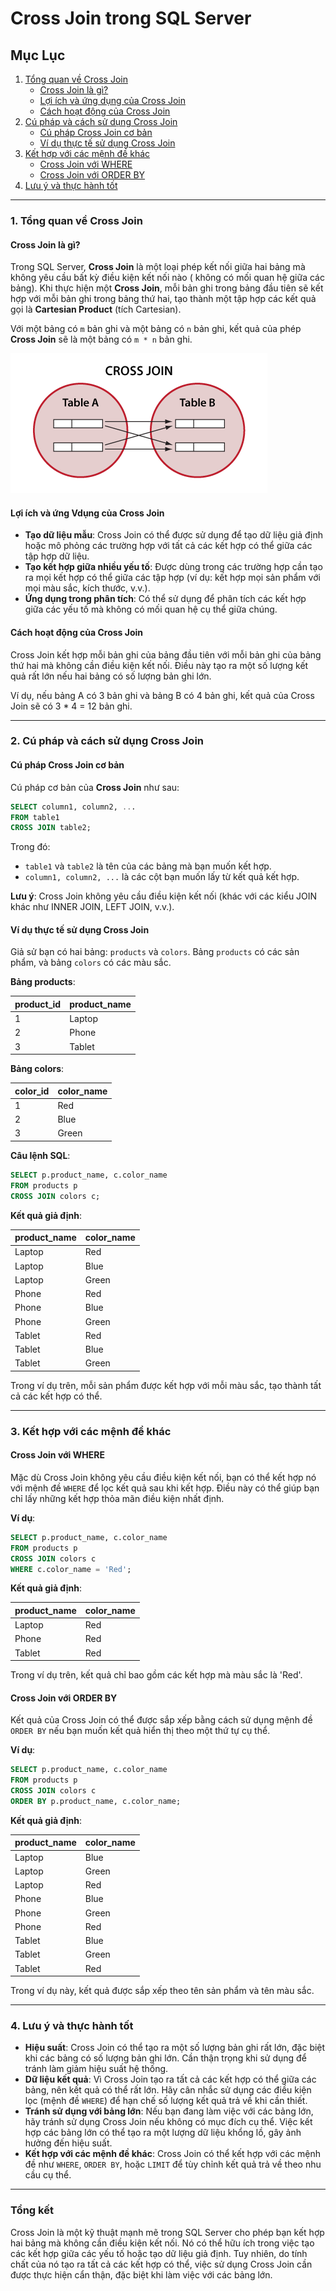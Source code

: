 # Cross Join trong SQL Server

## Mục Lục

1. [Tổng quan về Cross Join](#1-tổng-quan-về-cross-join)
    - [Cross Join là gì?](#cross-join-là-gì)
    - [Lợi ích và ứng dụng của Cross Join](#lợi-ích-và-ứng-dụng-của-cross-join)
    - [Cách hoạt động của Cross Join](#cách-hoạt-động-của-cross-join)
2. [Cú pháp và cách sử dụng Cross Join](#2-cú-pháp-và-cách-sử-dụng-cross-join)
    - [Cú pháp Cross Join cơ bản](#cú-pháp-cross-join-cơ-bản)
    - [Ví dụ thực tế sử dụng Cross Join](#ví-dụ-thực-tế-sử-dụng-cross-join)
3. [Kết hợp với các mệnh đề khác](#3-kết-hợp-với-các-mệnh-đề-khác)
    - [Cross Join với WHERE](#cross-join-với-where)
    - [Cross Join với ORDER BY](#cross-join-với-order-by)
4. [Lưu ý và thực hành tốt](#4-lưu-ý-và-thực-hành-tốt)

---

### 1. Tổng quan về Cross Join

#### Cross Join là gì?

Trong SQL Server, **Cross Join** là một loại phép kết nối giữa hai bảng mà không yêu cầu bất kỳ điều kiện kết nối nào (
không có mối quan hệ giữa các bảng). Khi thực hiện một **Cross Join**, mỗi bản ghi trong bảng đầu tiên sẽ kết hợp với
mỗi bản ghi trong bảng thứ hai, tạo thành một tập hợp các kết quả gọi là **Cartesian Product** (tích Cartesian).

Với một bảng có `m` bản ghi và một bảng có `n` bản ghi, kết quả của phép **Cross Join** sẽ là một bảng có `m * n` bản
ghi.

![Cross join](/assets/images/sql-joins-venn-diagrams-cross-join-1.png)

#### Lợi ích và ứng Vdụng của Cross Join

- **Tạo dữ liệu mẫu**: Cross Join có thể được sử dụng để tạo dữ liệu giả định hoặc mô phỏng các trường hợp với tất cả
  các kết hợp có thể giữa các tập hợp dữ liệu.
- **Tạo kết hợp giữa nhiều yếu tố**: Được dùng trong các trường hợp cần tạo ra mọi kết hợp có thể giữa các tập hợp (ví
  dụ: kết hợp mọi sản phẩm với mọi màu sắc, kích thước, v.v.).
- **Ứng dụng trong phân tích**: Có thể sử dụng để phân tích các kết hợp giữa các yếu tố mà không có mối quan hệ cụ thể
  giữa chúng.

#### Cách hoạt động của Cross Join

Cross Join kết hợp mỗi bản ghi của bảng đầu tiên với mỗi bản ghi của bảng thứ hai mà không cần điều kiện kết nối. Điều
này tạo ra một số lượng kết quả rất lớn nếu hai bảng có số lượng bản ghi lớn.

Ví dụ, nếu bảng A có 3 bản ghi và bảng B có 4 bản ghi, kết quả của Cross Join sẽ có 3 * 4 = 12 bản ghi.

---

### 2. Cú pháp và cách sử dụng Cross Join

#### Cú pháp Cross Join cơ bản

Cú pháp cơ bản của **Cross Join** như sau:

```sql
SELECT column1, column2, ...
FROM table1
CROSS JOIN table2;
```

Trong đó:

- `table1` và `table2` là tên của các bảng mà bạn muốn kết hợp.
- `column1, column2, ...` là các cột bạn muốn lấy từ kết quả kết hợp.

**Lưu ý**: Cross Join không yêu cầu điều kiện kết nối (khác với các kiểu JOIN khác như INNER JOIN, LEFT JOIN, v.v.).

#### Ví dụ thực tế sử dụng Cross Join

Giả sử bạn có hai bảng: `products` và `colors`. Bảng `products` có các sản phẩm, và bảng `colors` có các màu sắc.

**Bảng products**:

| product_id | product_name |
|------------|--------------|
| 1          | Laptop       |
| 2          | Phone        |
| 3          | Tablet       |

**Bảng colors**:

| color_id | color_name |
|----------|------------|
| 1        | Red        |
| 2        | Blue       |
| 3        | Green      |

**Câu lệnh SQL**:

```sql
SELECT p.product_name, c.color_name
FROM products p
CROSS JOIN colors c;
```

**Kết quả giả định**:

| product_name | color_name |
|--------------|------------|
| Laptop       | Red        |
| Laptop       | Blue       |
| Laptop       | Green      |
| Phone        | Red        |
| Phone        | Blue       |
| Phone        | Green      |
| Tablet       | Red        |
| Tablet       | Blue       |
| Tablet       | Green      |

Trong ví dụ trên, mỗi sản phẩm được kết hợp với mỗi màu sắc, tạo thành tất cả các kết hợp có thể.

---

### 3. Kết hợp với các mệnh đề khác

#### Cross Join với WHERE

Mặc dù Cross Join không yêu cầu điều kiện kết nối, bạn có thể kết hợp nó với mệnh đề `WHERE` để lọc kết quả sau khi kết
hợp. Điều này có thể giúp bạn chỉ lấy những kết hợp thỏa mãn điều kiện nhất định.

**Ví dụ**:

```sql
SELECT p.product_name, c.color_name
FROM products p
CROSS JOIN colors c
WHERE c.color_name = 'Red';
```

**Kết quả giả định**:

| product_name | color_name |
|--------------|------------|
| Laptop       | Red        |
| Phone        | Red        |
| Tablet       | Red        |

Trong ví dụ trên, kết quả chỉ bao gồm các kết hợp mà màu sắc là 'Red'.

#### Cross Join với ORDER BY

Kết quả của Cross Join có thể được sắp xếp bằng cách sử dụng mệnh đề `ORDER BY` nếu bạn muốn kết quả hiển thị theo một
thứ tự cụ thể.

**Ví dụ**:

```sql
SELECT p.product_name, c.color_name
FROM products p
CROSS JOIN colors c
ORDER BY p.product_name, c.color_name;
```

**Kết quả giả định**:

| product_name | color_name |
|--------------|------------|
| Laptop       | Blue       |
| Laptop       | Green      |
| Laptop       | Red        |
| Phone        | Blue       |
| Phone        | Green      |
| Phone        | Red        |
| Tablet       | Blue       |
| Tablet       | Green      |
| Tablet       | Red        |

Trong ví dụ này, kết quả được sắp xếp theo tên sản phẩm và tên màu sắc.

---

### 4. Lưu ý và thực hành tốt

- **Hiệu suất**: Cross Join có thể tạo ra một số lượng bản ghi rất lớn, đặc biệt khi các bảng có số lượng bản ghi lớn.
  Cần thận trọng khi sử dụng để tránh làm giảm hiệu suất hệ thống.
- **Dữ liệu kết quả**: Vì Cross Join tạo ra tất cả các kết hợp có thể giữa các bảng, nên kết quả có thể rất lớn. Hãy cân
  nhắc sử dụng các điều kiện lọc (mệnh đề `WHERE`) để hạn chế số lượng kết quả trả về khi cần thiết.
- **Tránh sử dụng với bảng lớn**: Nếu bạn đang làm việc với các bảng lớn, hãy tránh sử dụng Cross Join nếu không có mục
  đích cụ thể. Việc kết hợp các bảng lớn có thể tạo ra một lượng dữ liệu khổng lồ, gây ảnh hưởng đến hiệu suất.
- **Kết hợp với các mệnh đề khác**: Cross Join có thể kết hợp với các mệnh đề như `WHERE`, `ORDER BY`, hoặc `LIMIT` để
  tùy chỉnh kết quả trả về theo nhu cầu cụ thể.

---

### Tổng kết

Cross Join là một kỹ thuật mạnh mẽ trong SQL Server cho phép bạn kết hợp hai bảng mà không cần điều kiện kết nối. Nó có
thể hữu ích trong việc tạo các kết hợp giữa các yếu tố hoặc tạo dữ liệu giả định. Tuy nhiên, do tính chất của nó tạo ra
tất cả các kết hợp có thể, việc sử dụng Cross Join cần được thực hiện cẩn thận, đặc biệt khi làm việc với các bảng lớn.
